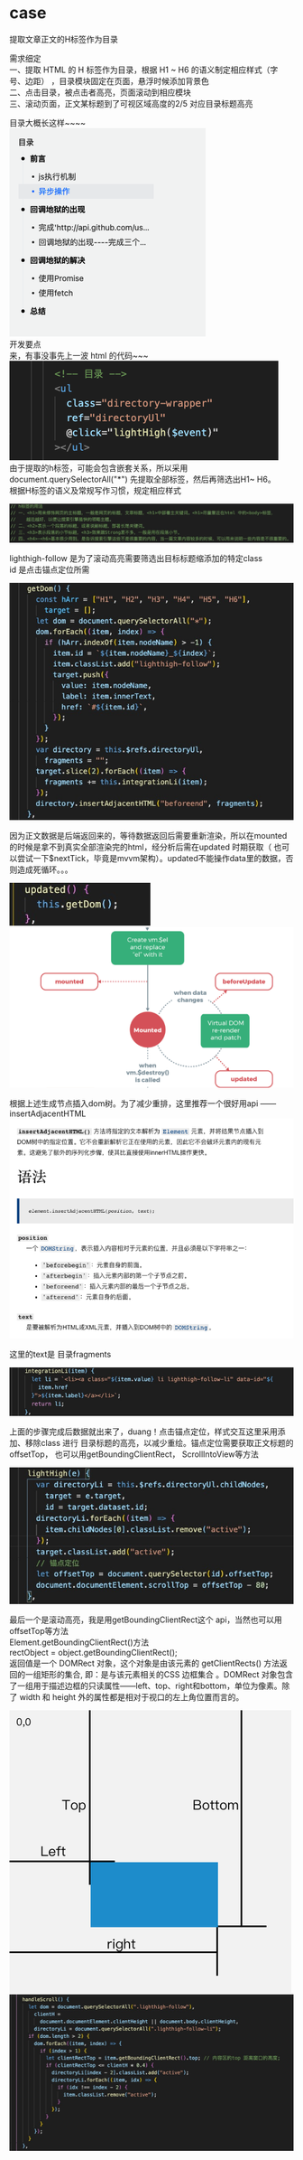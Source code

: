 # case
提取文章正文的H标签作为目录


需求细定
</br>
一、提取 HTML 的 H 标签作为目录，根据 H1 ~ H6 的语义制定相应样式（字号、边距） ，目录模块固定在页面，悬浮时候添加背景色
</br>
二、点击目录，被点击者高亮，页面滚动到相应模块
</br>
三、滚动页面，正文某标题到了可视区域高度的2/5 对应目录标题高亮
</br>

目录大概长这样~~~~
</br>
![image](https://github.com/MiniCai/images/blob/main/images/%E4%BC%81%E4%B8%9A%E5%BE%AE%E4%BF%A1%E6%88%AA%E5%9B%BE_ac640596-d6ae-4ce1-99e3-b52c062a102a.png)
</br>
开发要点
</br>
来，有事没事先上一波 html 的代码~~~
</br>
![image](https://github.com/MiniCai/images/blob/main/images/WeChatc368f1e3408599be183289f5259333c7.png)
</br>
由于提取的h标签，可能会包含嵌套关系，所以采用document.querySelectorAll("*") 先提取全部标签，然后再筛选出H1~ H6。
</br>
根据H标签的语义及常规写作习惯，规定相应样式
</br>

![image](https://github.com/MiniCai/images/blob/main/images/WechatIMG1.jpeg)
</br>

lighthigh-follow 是为了滚动高亮需要筛选出目标标题缩添加的特定class
</br>
id 是点击锚点定位所需
</br>

![image](https://github.com/MiniCai/images/blob/main/images/WechatIMG3.jpeg)
</br>

因为正文数据是后端返回来的，等待数据返回后需要重新渲染，所以在mounted 的时候是拿不到真实全部渲染完的html，经分析后需在updated 时期获取（ 也可以尝试一下$nextTick，毕竟是mvvm架构）。updated不能操作data里的数据，否则造成死循环。。。
</br>

![image](https://github.com/MiniCai/images/blob/main/images/WechatIMG2.jpeg)
</br>
![image](https://github.com/MiniCai/images/blob/main/images/WeChat8835faa64bfcc7b4dae9fb696c77f2ae.png)
</br>

根据上述生成节点插入dom树。为了减少重排，这里推荐一个很好用api —— insertAdjacentHTML
</br>
![image](https://github.com/MiniCai/images/blob/main/images/WeChat4d3979595db124e3f81fbdd86af54fff.png)
</br>

这里的text是 目录fragments
</br>

![image](https://github.com/MiniCai/images/blob/main/images/WechatIMG4.jpeg)
</br>

上面的步骤完成后数据就出来了，duang！点击锚点定位，样式交互这里采用添加、移除class 进行 目录标题的高亮，以减少重绘。锚点定位需要获取正文标题的offsetTop， 也可以用getBoundingClientRect， ScrollIntoView等方法
</br>

![image](https://github.com/MiniCai/images/blob/main/images/WechatIMG5.jpeg)
</br>

最后一个是滚动高亮，我是用getBoundingClientRect这个 api，当然也可以用offsetTop等方法
</br>
Element.getBoundingClientRect()方法
</br>
rectObject = object.getBoundingClientRect();
</br>
返回值是一个 DOMRect 对象，这个对象是由该元素的 getClientRects() 方法返回的一组矩形的集合, 即：是与该元素相关的CSS 边框集合 。DOMRect 对象包含了一组用于描述边框的只读属性——left、top、right和bottom，单位为像素。除了 width 和 height 外的属性都是相对于视口的左上角位置而言的。
</br>

![image](https://github.com/MiniCai/images/blob/main/images/rect.png)
</br>
![image](https://github.com/MiniCai/images/blob/main/images/WechatIMG6.jpeg)
</br>
